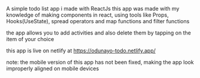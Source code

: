 A simple todo list app i made with ReactJs
this app was made with my knowledge of making components in react, using tools like  Props, Hooks(UseState), spread operators and map functions and filter functions

the app allows you to add activities and also delete them by tapping on the item of your choice

this app is live on netlify at https://odunayo-todo.netlify.app/

note: the mobile version of this app has  not been fixed, making the app look improperly aligned on mobile devices
